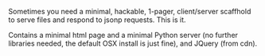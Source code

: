 Sometimes you need a minimal, hackable, 1-pager, client/server scaffhold to serve files and respond to jsonp requests. This is it.

Contains a minimal html page and a minimal Python server (no further libraries needed, the default OSX install is just fine), and JQuery (from cdn).